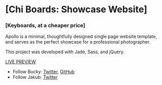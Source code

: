 # [Chi Boards: Showcase Website]
### [Keyboards, at a cheaper price]

Apollo is a minimal, thoughtfully designed single page website template, and serves as the perfect showcase for a professional photographer.

This project was developed with Jade, Sass, and jQuery.


[LIVE PREVIEW](http://buckymaler.com/apollo)

* Follow Bucky: [Twitter](https://twitter.com/BuckyMaler), [GitHub](https://github.com/BuckyMaler)
* Follow Jakub: [Twitter](https://twitter.com/jakubdesign)
